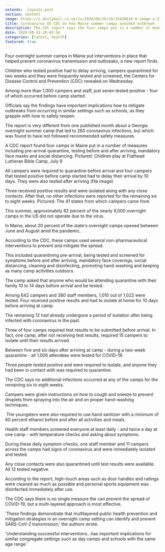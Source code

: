 ```yaml
---
extends: _layouts.post
section: content
image: https://i.dailymail.co.uk/1s/2020/08/26/18/32420818-0-image-a-22_1598464725576.jpg 
title: Coronavirus US CDC on how Maine summer camps avoided outbreak 
description: The CDC report says the four camps put in a number of measures including  pre-arrival quarantine, testing before and after arriving, mandatory face masks and social distancing. 
date: 2020-08-31-20-03-34 
categories: [latest, health] 
featured: true 
--- 
```

Four overnight summer camps in Maine put interventions in place that helped prevent coronavirus transmission and outbreaks, a new report finds.

Children who tested positive had to delay arriving, campers quarantined for two weeks and they were frequently tested and screened, the Centers for Disease Control and Prevention (CDC) revealed on Wednesday.

Among more than 1,000 campers and staff, just seven tested positive - four of which occurred before camp started.

Officials say the findings have important implications how to mitigate outbreaks from occurring in similar settings such as schools, as they grapple with how to safely reopen.

The report is very different from one published month about a Georgia overnight summer camp that led to 260 coronavirus infections, but which was found to have not followed recommended safety measures.  

A CDC report found four camps in Maine put in a number of measures including pre-arrival quarantine, testing before and after arriving, mandatory face masks and social distancing. Pictured: Chidlren play at Flathead Lutheran Bible Camp, July 9

All campers were required to quarantine before arrival and four campers that tested positive before camp started had to delay their arrival by 10 days. They were also tested after arriving (file image)

Three received positive results and were isolated along with any close contacts. After that, no other infections were reported for the remaining six to eight weeks. Pictured: The 41 states from which campers came from

This summer, approximately 82 percent of the nearly 9,000 overnight camps in the US did not operate due to the virus.

In Maine, about 20 percent of the state's overnight camps opened between June and August amid the pandemic.  

According to the CDC, these camps used several non-pharmaceutical interventions to prevent and mitigate the spread.

This included quarantining pre-arrival, being tested and screened for symptoms before and after arriving, mandatory face coverings, social distancing, cleaning and disinfecting, promoting hand-washing and keeping as many camp activities outdoors. 

The camp asked that anyone who would be attending quarantine with their family 10 to 14 days before arrival and be tested.

Among 642 campers and 380 staff members, 1,010 out of 1,022 were tested. Four received positive results and had to isolate at home for 10 days before arriving at camp. 



The remaining 12 had already undergone a period of isolation after being infected with coronavirus in the past.

Three of four camps required test results to be submitted before arrival. In fact, one camp, after not receiving test results, required 15 campers to isolate until their results arrived.

Between five and six days after arriving at camp - during a two-week quarantine - all 1,006 attendees were tested for COVID-19. 

Three people tested positive and were required to isolate, and anyone they had been in contact with was required to quarantine.

The CDC says no additional infections occurred at any of the camps for the remaining six to eight weeks. 

Campers were given instructions on how to cough and sneeze to prevent droplets from spraying into the air and on proper hand-washing techniques. 





 The youngsters were also required to use hand sanitizer with a minimum of 60 percent ethanol before and after all activities and meals.

Health staff members screened everyone at least daily - and twice a day at one camp - with temperature checks and asking about symptoms.

During these daily symptom checks, one staff member and 11 campers across the camps had signs of coronavirus and were immediately isolated and tested.

Any close contacts were also quarantined until test results were available. All 12 tested negative.

According to the report, high-touch areas such as door handles and railings were cleaned as much as possible and personal sports equipment was disinfected immediately after use.

The CDC says there is no single measure the can prevent the spread of COVID-19, but a multi-layered approach is most effective.

'These findings demonstrate that multilayered public health prevention and mitigation strategies in an overnight camp setting can identify and prevent SARS-CoV-2 transmission,' the authors wrote. 

'Understanding successful interventions...has important implications for similar congregate settings such as day camps and schools with the same age range.'



